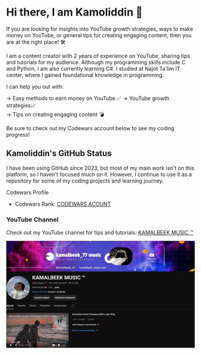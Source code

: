 # Hi there, I am Kamoliddin 👋

If you are looking for insights into YouTube growth strategies, ways to make money on YouTube, or general tips for creating engaging content, then you are at the right place! 🛠

I am a content creator with 2 years of experience on YouTube, sharing tips and tutorials for my audience. Although my programming skills include C and Python, I am also currently learning C#. I studied at Najot Ta'lim IT center, where I gained foundational knowledge in programming.

I can help you out with:

→ Easy methods to earn money on YouTube  ✅
→ YouTube growth strategies📈  
→ Tips on creating engaging content  💣

Be sure to check out my Codewars account below to see my coding progress!

## Kamoliddin's GitHub Status
I have been using GitHub since 2023, but most of my main work isn't on this platform, so I haven't focused much on it. However, I continue to use it as a repository for some of my coding projects and learning journey.

Codewars Profile
- Codewars Rank: [CODEWARS ACOUNT](https://www.codewars.com/users/kamalbeek_77)

### YouTube Channel
Check out my YouTube channel for tips and tutorials: [KAMALBEEK MUSIC ™](https://www.youtube.com/@kamalbeek_77)

![Kamoliddin's Profile Image](https://github.com/kamolbeek/kamolbeek/blob/main/profile.png)
